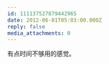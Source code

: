 ```yaml
---
id: 111137527879442965
date: 2012-06-01T05:03:00.000Z
reply: false
media_attachments: 0
---
```


有点时间不够用的感觉。 ​​​​

